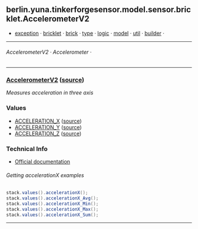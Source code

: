 
## berlin.yuna.tinkerforgesensor.model.sensor.bricklet.AccelerometerV2
* [exception](readmeDoc/berlin/yuna/tinkerforgesensor/model/exception/README.md) · [bricklet](readmeDoc/berlin/yuna/tinkerforgesensor/model/sensor/bricklet/README.md) · [brick](readmeDoc/berlin/yuna/tinkerforgesensor/model/sensor/brick/README.md) · [type](readmeDoc/berlin/yuna/tinkerforgesensor/model/type/README.md) · [logic](readmeDoc/berlin/yuna/tinkerforgesensor/logic/README.md) · [model](readmeDoc/berlin/yuna/tinkerforgesensor/model/README.md) · [util](readmeDoc/berlin/yuna/tinkerforgesensor/util/README.md) · [builder](readmeDoc/berlin/yuna/tinkerforgesensor/model/builder/README.md) · 

---
###### AccelerometerV2 · Accelerometer · 

---

### [AccelerometerV2](readmeDoc/berlin/yuna/tinkerforgesensor/model/sensor/bricklet/AccelerometerV2.md) ([source](src/main/java/berlin/yuna/tinkerforgesensor/model/sensor/bricklet/AccelerometerV2.java))

*Measures acceleration in three axis*

### Values

* [ACCELERATION_X](readmeDoc/berlin/yuna/tinkerforgesensor/model/type/ValueType.md) ([source](src/main/java/berlin/yuna/tinkerforgesensor/model/type/ValueType.java))
* [ACCELERATION_Y](readmeDoc/berlin/yuna/tinkerforgesensor/model/type/ValueType.md) ([source](src/main/java/berlin/yuna/tinkerforgesensor/model/type/ValueType.java))
* [ACCELERATION_Z](readmeDoc/berlin/yuna/tinkerforgesensor/model/type/ValueType.md) ([source](src/main/java/berlin/yuna/tinkerforgesensor/model/type/ValueType.java))
### Technical Info

* [Official documentation](https://www.tinkerforge.com/de/doc/Hardware/Bricklets/Accelerometer_V2.html)
###### Getting accelerationX examples
```java
stack.values().accelerationX();
stack.values().accelerationX_Avg();
stack.values().accelerationX_Min();
stack.values().accelerationX_Max();
stack.values().accelerationX_Sum();
```

--- 
